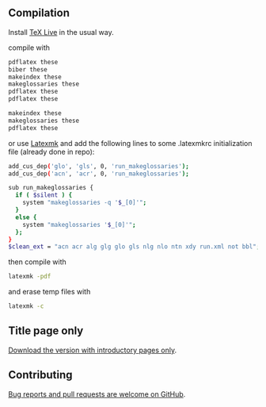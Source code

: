 ## Compilation

Install [TeX Live](http://www.tug.org/texlive/acquire-netinstall.html) in the usual way.

compile with
```bash
pdflatex these
biber these
makeindex these
makeglossaries these
pdflatex these
pdflatex these

makeindex these
makeglossaries these
pdflatex these
```

or use [Latexmk](https://mg.readthedocs.io/latexmk.html) and add the following lines to some .latexmkrc initialization file (already done in repo):
```bash
add_cus_dep('glo', 'gls', 0, 'run_makeglossaries');
add_cus_dep('acn', 'acr', 0, 'run_makeglossaries');

sub run_makeglossaries {
  if ( $silent ) {
    system "makeglossaries -q '$_[0]'";
  }
  else {
    system "makeglossaries '$_[0]'";
  };
}
$clean_ext = "acn acr alg glg glo gls nlg nlo ntn xdy run.xml not bbl";
```
then compile with
```bash
latexmk -pdf
```
and erase temp files with
```bash
latexmk -c
```

## Title page only

[Download the version with introductory pages only](https://github.com/SCD-Aix-Marseille-Universite/latexamu-intro).

## Contributing

[Bug reports and pull requests are welcome on GitHub](https://github.com/SCD-Aix-Marseille-Universite/latexamu).
